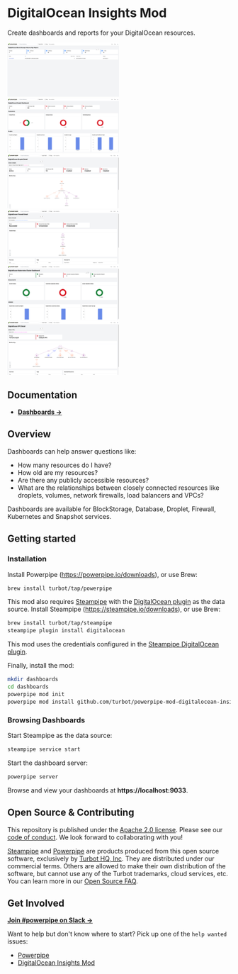 # DigitalOcean Insights Mod

Create dashboards and reports for your DigitalOcean resources.

<img src="https://raw.githubusercontent.com/turbot/steampipe-mod-digitalocean-insights/main/docs/images/digitalocean_blockstorage_volume_age_report.png" width="50%" type="thumbnail"/>
<img src="https://raw.githubusercontent.com/turbot/steampipe-mod-digitalocean-insights/main/docs/images/digitalocean_droplet_dashboard.png" width="50%" type="thumbnail"/>
<img src="https://raw.githubusercontent.com/turbot/steampipe-mod-digitalocean-insights/main/docs/images/digitalocean_droplet_detail.png" width="50%" type="thumbnail"/>
<img src="https://raw.githubusercontent.com/turbot/steampipe-mod-digitalocean-insights/main/docs/images/digitalocean_network_firewall_detail.png" width="50%" type="thumbnail"/>
<img src="https://raw.githubusercontent.com/turbot/steampipe-mod-digitalocean-insights/main/docs/images/digitalocean_kubernetes_dashboard.png" width="50%" type="thumbnail"/>
<img src="https://raw.githubusercontent.com/turbot/steampipe-mod-digitalocean-insights/main/docs/images/digitalocean_vpc_detail.png" width="50%" type="thumbnail"/>

## Documentation

- **[Dashboards →](https://hub.steampipe.io/mods/turbot/digitalocean_insights/dashboards)**

## Overview

Dashboards can help answer questions like:

- How many resources do I have?
- How old are my resources?
- Are there any publicly accessible resources?
- What are the relationships between closely connected resources like droplets, volumes, network firewalls, load balancers and VPCs?

Dashboards are available for BlockStorage, Database, Droplet, Firewall, Kubernetes and Snapshot services.

## Getting started

### Installation

Install Powerpipe (https://powerpipe.io/downloads), or use Brew:

```sh
brew install turbot/tap/powerpipe
```

This mod also requires [Steampipe](https://steampipe.io) with the [DigitalOcean plugin](https://hub.steampipe.io/plugins/turbot/digitalocean) as the data source. Install Steampipe (https://steampipe.io/downloads), or use Brew:

```sh
brew install turbot/tap/steampipe
steampipe plugin install digitalocean
```

This mod uses the credentials configured in the [Steampipe DigitalOcean plugin](https://hub.steampipe.io/plugins/turbot/digitalocean).

Finally, install the mod:

```sh
mkdir dashboards
cd dashboards
powerpipe mod init
powerpipe mod install github.com/turbot/powerpipe-mod-digitalocean-insights
```

### Browsing Dashboards

Start Steampipe as the data source:

```sh
steampipe service start
```

Start the dashboard server:

```sh
powerpipe server
```

Browse and view your dashboards at **https://localhost:9033**.

## Open Source & Contributing

This repository is published under the [Apache 2.0 license](https://www.apache.org/licenses/LICENSE-2.0). Please see our [code of conduct](https://github.com/turbot/.github/blob/main/CODE_OF_CONDUCT.md). We look forward to collaborating with you!

[Steampipe](https://steampipe.io) and [Powerpipe](https://powerpipe.io) are products produced from this open source software, exclusively by [Turbot HQ, Inc](https://turbot.com). They are distributed under our commercial terms. Others are allowed to make their own distribution of the software, but cannot use any of the Turbot trademarks, cloud services, etc. You can learn more in our [Open Source FAQ](https://turbot.com/open-source).

## Get Involved

**[Join #powerpipe on Slack →](https://turbot.com/community/join)**

Want to help but don't know where to start? Pick up one of the `help wanted` issues:

- [Powerpipe](https://github.com/turbot/powerpipe/labels/help%20wanted)
- [DigitalOcean Insights Mod](https://github.com/turbot/steampipe-mod-digitalocean-insights/labels/help%20wanted)
